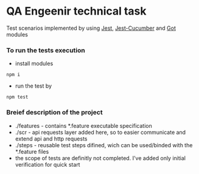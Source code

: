 # QA Engeenir technical task

 Test scenarios implemented by using [Jest](https://www.npmjs.com/package/jest), [Jest-Cucumber](https://www.npmjs.com/package/jest-cucumber) and [Got](https://www.npmjs.com/package/got) modules

### To run the tests execution
* install modules
```
npm i
```
* run the test by
```
npm test
```

### Breief description of the project
* ./features - contains *.feature executable specification  
* ./scr - api requests layer added here, so to easier communicate and extend api and http requests
* ./steps - reusable test steps difined, wich can be used/binded with the *.feature files
* the scope of tests are definitly not completed. I've added only initial verification for quick start

